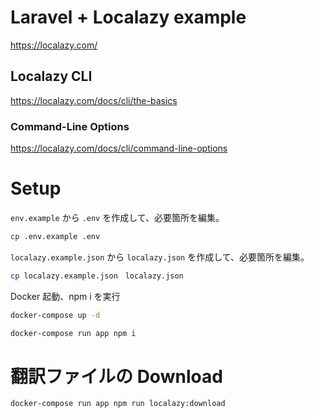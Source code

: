 # Laravel + Localazy example

https://localazy.com/

## Localazy CLI

https://localazy.com/docs/cli/the-basics

### Command-Line Options

https://localazy.com/docs/cli/command-line-options

# Setup

`env.example` から `.env` を作成して、必要箇所を編集。

```bash
cp .env.example .env
```

`localazy.example.json` から `localazy.json` を作成して、必要箇所を編集。

```bash
cp localazy.example.json　localazy.json
```

Docker 起動、npm i を実行

```bash
docker-compose up -d

docker-compose run app npm i
```

# 翻訳ファイルの Download

```bash
docker-compose run app npm run localazy:download
```

